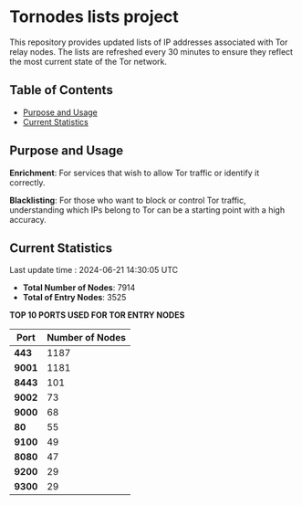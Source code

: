 # Tornodes lists project

This repository provides updated lists of IP addresses associated with Tor relay nodes. The lists are refreshed every 30 minutes to ensure they reflect the most current state of the Tor network.

## Table of Contents

- [Purpose and Usage](#purpose-and-usage)
- [Current Statistics](#current-statistics)


## Purpose and Usage

**Enrichment**: For services that wish to allow Tor traffic or identify it correctly.

**Blacklisting**: For those who want to block or control Tor traffic, understanding which IPs belong to Tor can be a starting point with a high accuracy.

## Current Statistics

Last update time : 2024-06-21 14:30:05 UTC

- **Total Number of Nodes**: 7914
- **Total of Entry Nodes**: 3525

**TOP 10 PORTS USED FOR TOR ENTRY NODES**

| **Port** | **Number of Nodes** |
|------|-----------------|
| **443**   | 1187  |
| **9001**   | 1181  |
| **8443**   | 101  |
| **9002**   | 73  |
| **9000**   | 68  |
| **80**   | 55  |
| **9100**   | 49  |
| **8080**   | 47  |
| **9200**   | 29  |
| **9300**   | 29  |


